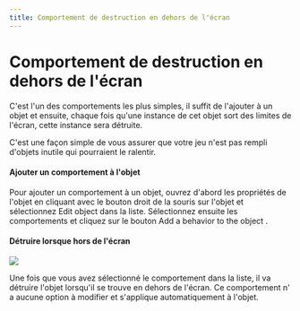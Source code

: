 ```yaml
---
title: Comportement de destruction en dehors de l'écran
---
```

# Comportement de destruction en dehors de l'écran


C'est l'un des comportements les plus simples, il suffit de l'ajouter à un objet et ensuite, chaque fois qu'une instance de cet objet sort des limites de l'écran, cette instance sera détruite.

C'est une façon simple de vous assurer que votre jeu n'est pas rempli d'objets inutile qui pourraient le ralentir.

####  Ajouter un comportement à l'objet 

Pour ajouter un comportement à un objet, ouvrez d'abord les propriétés de l'objet en cliquant avec le bouton droit de la souris sur l'objet et sélectionnez Edit object dans la liste. Sélectionnez ensuite les comportements et cliquez sur le bouton Add a behavior to the object . 

####  Détruire lorsque hors de l'écran 
![](/gdevelop5/behaviors/destroy-outside-screen-behavior-inlist.png)

Une fois que vous avez sélectionné le comportement dans la liste, il va détruire l'objet lorsqu'il se trouve en dehors de l'écran. Ce comportement n' a aucune option à modifier et s'applique automatiquement à l'objet. 